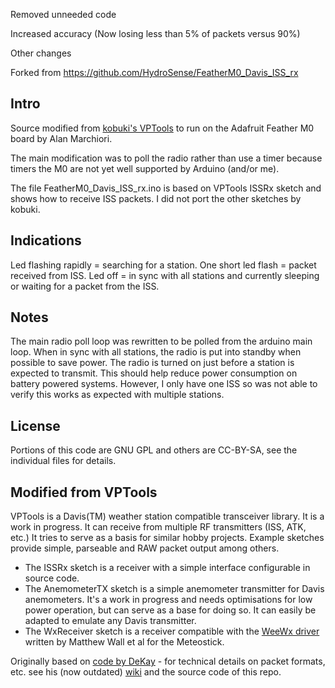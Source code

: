 
Removed unneeded code

Increased accuracy (Now losing less than 5% of packets versus 90%) 

Other changes


Forked from https://github.com/HydroSense/FeatherM0_Davis_ISS_rx

Intro
-----
Source modified from [kobuki's VPTools](https://github.com/kobuki/VPTools) to run on the Adafruit Feather M0 board by Alan Marchiori.

The main modification was to poll the radio rather than use a timer because timers the M0 are not yet well supported by Arduino (and/or me).

The file FeatherM0_Davis_ISS_rx.ino is based on VPTools ISSRx sketch and shows how to receive ISS packets. I did not port the other sketches by kobuki.

Indications
-----------
Led flashing rapidly = searching for a station.
One short led flash = packet received from ISS.
Led off = in sync with all stations and currently sleeping or waiting for a packet from the ISS.

Notes
-------------
The main radio poll loop was rewritten to be polled from the arduino main loop. When in sync with all stations, the radio is put into standby when possible to save power. The radio is turned on just before a station is expected to transmit. This should help reduce power consumption on battery powered systems. However, I only have one ISS so was not able to verify this works as expected with multiple stations.

License
-------
Portions of this code are GNU GPL and others are CC-BY-SA, see the individual files for details.

Modified from VPTools
-------

VPTools is a Davis(TM) weather station compatible transceiver library. It is a work in progress. It can receive from multiple RF transmitters (ISS, ATK, etc.) It tries to serve as a basis for similar hobby projects. Example sketches provide simple, parseable and RAW packet output among others.

* The ISSRx sketch is a receiver with a simple interface configurable in source code.
* The AnemometerTX sketch is a simple anemometer transmitter for Davis anemometers. It's a work in progress and needs optimisations for low power operation, but can serve as a base for doing so. It can easily be adapted to emulate any Davis transmitter.
* The WxReceiver sketch is a receiver compatible with the [WeeWx driver](https://github.com/matthewwall/weewx-meteostick) written by Matthew Wall et al for the Meteostick.

Originally based on [code by DeKay](https://github.com/dekay/DavisRFM69) - for technical details on packet formats, etc. see his (now outdated) [wiki](https://github.com/dekay/DavisRFM69/wiki) and the source code of this repo.
